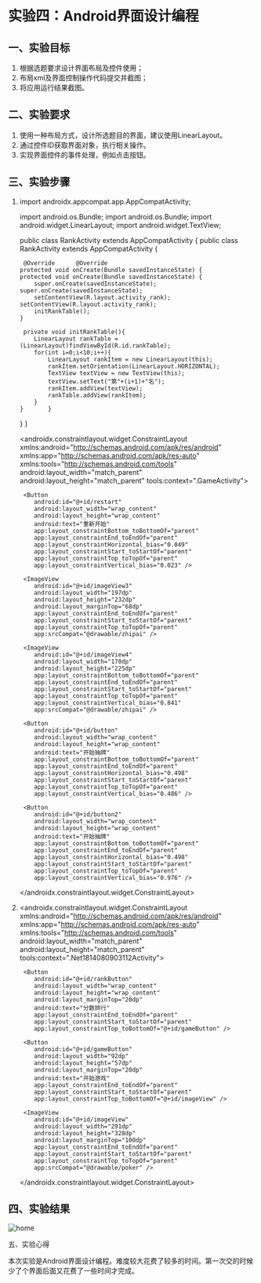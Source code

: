 # 实验四：Android界面设计编程

 ## 一、实验目标

 1. 根据选题要求设计界面布局及控件使用；
2. 布局xml及界面控制操作代码提交并截图；
3. 将应用运行结果截图。

 ## 二、实验要求

 1. 使用一种布局方式，设计所选题目的界面，建议使用LinearLayout。
2. 通过控件ID获取界面对象，执行相关操作。
3. 实现界面控件的事件处理，例如点击按钮。

 ## 三、实验步骤

 1. import androidx.appcompat.app.AppCompatActivity;


     import android.os.Bundle;	import android.os.Bundle;
    import android.widget.LinearLayout;
    import android.widget.TextView;


     public class RankActivity extends AppCompatActivity {	public class RankActivity extends AppCompatActivity {


         @Override	    @Override
        protected void onCreate(Bundle savedInstanceState) {	    protected void onCreate(Bundle savedInstanceState) {
            super.onCreate(savedInstanceState);	        super.onCreate(savedInstanceState);
            setContentView(R.layout.activity_rank);	        setContentView(R.layout.activity_rank);
            initRankTable();
        }
        
         private void initRankTable(){
            LinearLayout rankTable = (LinearLayout)findViewById(R.id.rankTable);
            for(int i=0;i<10;i++){
                LinearLayout rankItem = new LinearLayout(this);
                rankItem.setOrientation(LinearLayout.HORIZONTAL);
                TextView textView = new TextView(this);
                textView.setText("第"+(i+1)+"名");
                rankItem.addView(textView);
                rankTable.addView(rankItem);
            }
        }	    }
    } 	} 
    
    <?xml version="1.0" encoding="utf-8"?>
    <androidx.constraintlayout.widget.ConstraintLayout xmlns:android="http://schemas.android.com/apk/res/android"
        xmlns:app="http://schemas.android.com/apk/res-auto"
        xmlns:tools="http://schemas.android.com/tools"
        android:layout_width="match_parent"
        android:layout_height="match_parent"
        tools:context=".GameActivity">
    
         <Button
            android:id="@+id/restart"
            android:layout_width="wrap_content"
            android:layout_height="wrap_content"
            android:text="重新开始"
            app:layout_constraintBottom_toBottomOf="parent"
            app:layout_constraintEnd_toEndOf="parent"
            app:layout_constraintHorizontal_bias="0.049"
            app:layout_constraintStart_toStartOf="parent"
            app:layout_constraintTop_toTopOf="parent"
            app:layout_constraintVertical_bias="0.023" />
        
         <ImageView
            android:id="@+id/imageView3"
            android:layout_width="197dp"
            android:layout_height="232dp"
            android:layout_marginTop="68dp"
            app:layout_constraintEnd_toEndOf="parent"
            app:layout_constraintStart_toStartOf="parent"
            app:layout_constraintTop_toTopOf="parent"
            app:srcCompat="@drawable/zhipai" />
        
         <ImageView
            android:id="@+id/imageView4"
            android:layout_width="170dp"
            android:layout_height="225dp"
            app:layout_constraintBottom_toBottomOf="parent"
            app:layout_constraintEnd_toEndOf="parent"
            app:layout_constraintStart_toStartOf="parent"
            app:layout_constraintTop_toTopOf="parent"
            app:layout_constraintVertical_bias="0.841"
            app:srcCompat="@drawable/zhipai" />
        
         <Button
            android:id="@+id/button"
            android:layout_width="wrap_content"
            android:layout_height="wrap_content"
            android:text="开始抽牌"
            app:layout_constraintBottom_toBottomOf="parent"
            app:layout_constraintEnd_toEndOf="parent"
            app:layout_constraintHorizontal_bias="0.498"
            app:layout_constraintStart_toStartOf="parent"
            app:layout_constraintTop_toTopOf="parent"
            app:layout_constraintVertical_bias="0.486" />
        
         <Button
            android:id="@+id/button2"
            android:layout_width="wrap_content"
            android:layout_height="wrap_content"
            android:text="开始抽牌"
            app:layout_constraintBottom_toBottomOf="parent"
            app:layout_constraintEnd_toEndOf="parent"
            app:layout_constraintHorizontal_bias="0.498"
            app:layout_constraintStart_toStartOf="parent"
            app:layout_constraintTop_toTopOf="parent"
            app:layout_constraintVertical_bias="0.976" />
    
     </androidx.constraintlayout.widget.ConstraintLayout> 

 2. <?xml version="1.0" encoding="utf-8"?>
    <androidx.constraintlayout.widget.ConstraintLayout xmlns:android="http://schemas.android.com/apk/res/android"
        xmlns:app="http://schemas.android.com/apk/res-auto"
        xmlns:tools="http://schemas.android.com/tools"
        android:layout_width="match_parent"
        android:layout_height="match_parent"
        tools:context=".Net1814080903112Activity">

         <Button
            android:id="@+id/rankButton"
            android:layout_width="wrap_content"
            android:layout_height="wrap_content"
            android:layout_marginTop="20dp"
            android:text="分数排行"
            app:layout_constraintEnd_toEndOf="parent"
            app:layout_constraintStart_toStartOf="parent"
            app:layout_constraintTop_toBottomOf="@+id/gameButton" />
        
         <Button
            android:id="@+id/gameButton"
            android:layout_width="92dp"
            android:layout_height="57dp"
            android:layout_marginTop="20dp"
            android:text="开始游戏"
            app:layout_constraintEnd_toEndOf="parent"
            app:layout_constraintStart_toStartOf="parent"
            app:layout_constraintTop_toBottomOf="@+id/imageView" />
        
         <ImageView
            android:id="@+id/imageView"
            android:layout_width="291dp"
            android:layout_height="328dp"
            android:layout_marginTop="100dp"
            app:layout_constraintEnd_toEndOf="parent"
            app:layout_constraintStart_toStartOf="parent"
            app:layout_constraintTop_toTopOf="parent"
            app:srcCompat="@drawable/poker" />
    </androidx.constraintlayout.widget.ConstraintLayout>

 ## 四、实验结果

 ![home](D:\android-labs-2020\students\net1814080903112\report\4.png)


五、实验心得

本次实验是Android界面设计编程。难度较大花费了较多的时间。第一次交的时候少了个界面后面又花费了一些时间才完成。